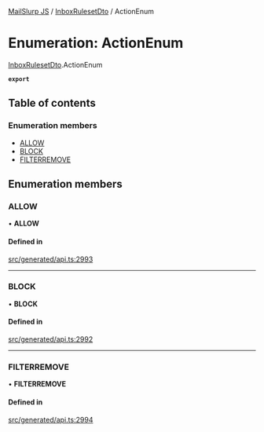 [MailSlurp JS](../README.md) / [InboxRulesetDto](../modules/InboxRulesetDto.md) / ActionEnum

# Enumeration: ActionEnum

[InboxRulesetDto](../modules/InboxRulesetDto.md).ActionEnum

**`export`**

## Table of contents

### Enumeration members

- [ALLOW](InboxRulesetDto.ActionEnum.md#allow)
- [BLOCK](InboxRulesetDto.ActionEnum.md#block)
- [FILTERREMOVE](InboxRulesetDto.ActionEnum.md#filterremove)

## Enumeration members

### ALLOW

• **ALLOW**

#### Defined in

[src/generated/api.ts:2993](https://github.com/mailslurp/mailslurp-client/blob/1460b4d/src/generated/api.ts#L2993)

___

### BLOCK

• **BLOCK**

#### Defined in

[src/generated/api.ts:2992](https://github.com/mailslurp/mailslurp-client/blob/1460b4d/src/generated/api.ts#L2992)

___

### FILTERREMOVE

• **FILTERREMOVE**

#### Defined in

[src/generated/api.ts:2994](https://github.com/mailslurp/mailslurp-client/blob/1460b4d/src/generated/api.ts#L2994)
